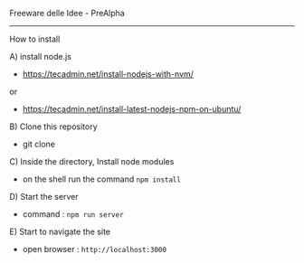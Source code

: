 Freeware delle Idee - PreAlpha

--------

How to install

A) install node.js

- https://tecadmin.net/install-nodejs-with-nvm/

or

- https://tecadmin.net/install-latest-nodejs-npm-on-ubuntu/


B) Clone this repository

- git clone 


C) Inside the directory, Install node modules

- on the shell run the command `npm install`


D) Start the server 

- command : `npm run server`

E) Start to navigate the site

- open browser : `http://localhost:3000`




